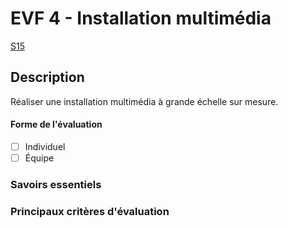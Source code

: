 # EVF 4 - <!-- %: BLOC4 -->Installation multimédia<!-- %; -->

 <!-- %: SEANCE_EFS_4 -->
[S15](../../../01-deroulement/15/)































 <!-- %; -->

## Description

<!-- %: DESCRIPTION_EVS_4  -->
Réaliser une installation multimédia à grande échelle sur mesure.
<!-- %; -->

#### Forme de l'évaluation

* [ ] Individuel
* [ ] Équipe

### Savoirs essentiels



### Principaux critères d'évaluation

